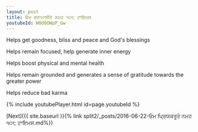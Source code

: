 ```yaml
---
layout: post
title: ਓਮ ਵਨਾਮਾਲੀਨੇ ਨਮਹ ੧੦੮ ਟਾਇਮਸ
youtubeId: W0d0OWpP_Gw
---
```

 
 
Helps get goodness, bliss and peace and God's blessings
 
Helps remain focused, help generate inner energy 
 
Helps boost physical and mental health 
 
Helps remain grounded and generates a sense of gratitude towards the greater power 
 
Helps reduce bad karma
 
 
 
 


{% include youtubePlayer.html id=page.youtubeId %}
 
[Next]({{ site.baseurl }}{% link  split2/_posts/2016-06-22-ਓਮ ਪ੍ਰਿਯਕਰੂਤੇ ਨਮਹ ੧੦੮ ਟਾਇਮਸ.md%})
 
